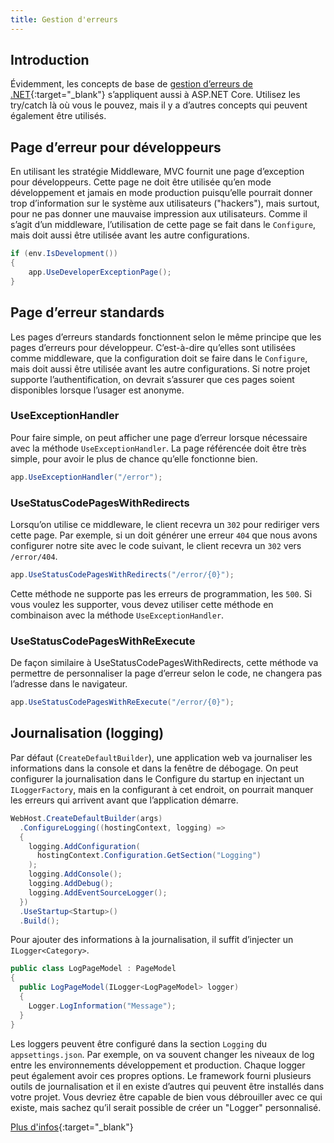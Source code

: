 ```yaml
---
title: Gestion d'erreurs
---
```


## Introduction
Évidemment, les concepts de base de [gestion d’erreurs de .NET](https://docs.microsoft.com/en-us/aspnet/core/fundamentals/error-handling){:target="_blank"} s’appliquent aussi à ASP.NET Core. Utilisez les try/catch là où vous le pouvez, mais il y a d’autres concepts qui peuvent également être utilisés.


## Page d’erreur pour développeurs
En utilisant les stratégie Middleware, MVC fournit une page d’exception pour développeurs.
Cette page ne doit être utilisée qu’en mode développement et jamais en mode production puisqu’elle pourrait donner trop d’information sur le système aux utilisateurs ("hackers"), mais surtout, pour ne pas donner une mauvaise impression aux utilisateurs.
Comme il s’agit d’un middleware, l’utilisation de cette page se fait dans le `Configure`, mais doit aussi être utilisée avant les autre configurations.
```cs
if (env.IsDevelopment())
{
    app.UseDeveloperExceptionPage();
}
```

## Page d’erreur standards
Les pages d’erreurs standards fonctionnent selon le même principe que les pages d’erreurs pour développeur. C’est-à-dire qu’elles sont utilisées comme middleware, que la configuration doit se faire dans le `Configure`, mais doit aussi être utilisée avant les autre configurations. Si notre projet supporte l’authentification, on devrait s’assurer que ces pages soient disponibles lorsque l’usager est anonyme.

### UseExceptionHandler
Pour faire simple, on peut afficher une page d’erreur lorsque nécessaire avec la méthode `UseExceptionHandler`. La page référencée doit être très simple, pour avoir le plus de chance qu’elle fonctionne bien. 
```cs
app.UseExceptionHandler("/error");
```

### UseStatusCodePagesWithRedirects
Lorsqu’on utilise ce middleware, le client recevra un `302` pour rediriger vers cette page. Par exemple, si un doit générer une erreur `404` que nous avons configurer notre site avec le code suivant, le client recevra un `302` vers `/error/404`.
```cs
app.UseStatusCodePagesWithRedirects("/error/{0}");
```
Cette méthode ne supporte pas les erreurs de programmation, les `500`. Si vous voulez les supporter, vous devez utiliser cette méthode en combinaison avec la méthode `UseExceptionHandler`.

### UseStatusCodePagesWithReExecute
De façon similaire à UseStatusCodePagesWithRedirects, cette méthode va permettre de personnaliser la page d’erreur selon le code, ne changera pas l’adresse dans le navigateur.
```cs
app.UseStatusCodePagesWithReExecute("/error/{0}");
```

## Journalisation (logging)

Par défaut (`CreateDefaultBuilder`), une application web va journaliser les informations dans la console et dans la fenêtre de débogage. On peut configurer la journalisation dans le Configure du startup en injectant un `ILoggerFactory`, mais en la configurant à cet endroit, on pourrait manquer les erreurs qui arrivent avant que l’application démarre.
```cs
WebHost.CreateDefaultBuilder(args)
  .ConfigureLogging((hostingContext, logging) =>
  {
    logging.AddConfiguration(
      hostingContext.Configuration.GetSection("Logging")
    );
    logging.AddConsole();
    logging.AddDebug();
    logging.AddEventSourceLogger();
  })
  .UseStartup<Startup>()
  .Build();
```

Pour ajouter des informations à la journalisation, il suffit d’injecter un `ILogger<Category>`.
```cs
public class LogPageModel : PageModel
{
  public LogPageModel(ILogger<LogPageModel> logger)
  {
    Logger.LogInformation("Message");
  }
}
```
Les loggers peuvent être configuré dans la section `Logging` du `appsettings.json`. Par exemple, on va souvent changer les niveaux de log entre les environnements développement et production. Chaque logger peut également avoir ces propres options.
Le framework fourni plusieurs outils de journalisation et il en existe d’autres qui peuvent être installés dans votre projet. Vous devriez être capable de bien vous débrouiller avec ce qui existe, mais sachez qu’il serait possible de créer un "Logger" personnalisé.

[Plus d'infos](https://docs.microsoft.com/en-us/aspnet/core/fundamentals/logging/){:target="_blank"}
